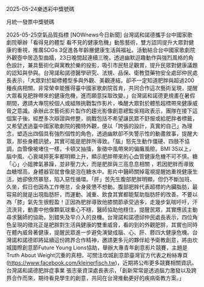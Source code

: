 
2025-05-24樂透彩中獎號碼

                                
月統一發票中獎號碼
                             
2025-05-25空氣品質指標
                              [NOWnews今日新聞] 台灣諾和諾德攜手台中國家歌劇院舉辦「看得見的體型 看不見的健康危機」動態藝術，雙方認同提升大眾對健康的重視，推廣SDGs 3促進各年齡層健康生活與福祉。活動結合台中國家歌劇院外觀壺中居造型曲牆，23日晚間起連續三晚，透過幽默逗趣動作與強烈風格的角色設計，兼具藝術化與寓教於樂的投影，吸引市民駐足觀賞，提升民眾對健康議題的認知與參與。台灣諾和諾德醫學研究、法規、品保、衛教暨藥物安全處邱仲民處長表示，「大眾對於超標體型多與外觀、美觀連結，卻不一定知道肥胖與超過200種疾病相關。非常榮幸能獲得臺中國家歌劇院首肯，共同合作這次藝術呈現，提醒大眾看見肥胖帶來的健康危機，進而願意採取改變。」台灣諾和諾德更規畫在暑假期間，邀請大專院校個人或組隊挑戰製作影片，喚醒大眾對於體態超標帶來健康威脅之意識。承辦此次藝術影片製作的趨光影像創意總監吳翔政表示，團隊在接下這個案子後，經歷多次辯證與修整，挑戰包括不希望讓民眾不舒服或給肥胖者標籤，又希望透過臺中國家歌劇院的獨特外觀，便以「誇張的設計，真實的自己」為理念，塑造出四個具有強烈個性的角色，透過幽默卻不失警示性的動畫敘事，提醒大眾，那些身體訊號，其實可能是肥胖所導致。「腦」怒先生動作僵硬、四肢不協調，血管像被堵住一樣，卡頓又抽搐，象徵中風帶來的偏癱風險。BMI 35以上，腦中風、心衰竭猝死率都明顯上升，顯示肥胖帶來的心血管健康危機不可不慎。糖「心」小姐脾氣暴躁，並非壓力大，而是肥胖與三高息息相關 ，若因肥胖而導致血糖增高，身體器官就會像是泡在糖水中。影片中醫師關掉電視提醒她重視健康生活，她卻依然暴怒，陷入惡性循環。「肝」苦先生腹部肥胖明顯，但仍不斷加班、久坐，假日也因為工作倦怠，全身疲憊不想動。腹部肥胖代表超標的內臟脂肪，最容易的就是出現脂肪肝，而運動、減重、飲食其實都能幫助脂肪肝的改善。不要以為「膝」氣先生很輕盈！正因為肥胖導致他膝關節承受過多，走幾步氣喘吁吁，汗流浹背，動畫中他像顆氣球重心不穩，醫師協助他穩住，提醒民眾，其實應該主動尋求醫師的協助，別錯失及早介入的良機。台灣諾和諾德邱仲民處長表示，四位角色呈現的徵兆正是肥胖對生活與健康的雙重威脅，看的到的外觀肥胖，其實也同時在體內威脅著健康，提醒民眾進一步避免演變成腦、心、肝、膝四大健康危機。台灣諾和諾德即將延續這份跨界合作精神，邀請更多元的夥伴給予衛教創意，將由坎城國際創意節Future Young Lions協助，舉辦大專青年創意影片競賽，主題是Truth About Weight沉重的真相，可關注坎城創意節臺灣官方代表之粉絲專頁(https://www.facebook.com/kleinerfisch.tw)，近期將公布更多競賽相關資訊。台灣諾和諾德肥胖症事業 張志豪資深處長表示，「創新常常是透過腦力激發以及跨界合作而來，期待看見學生的創意，共同在台灣推動更好的疾病衛教方案。」